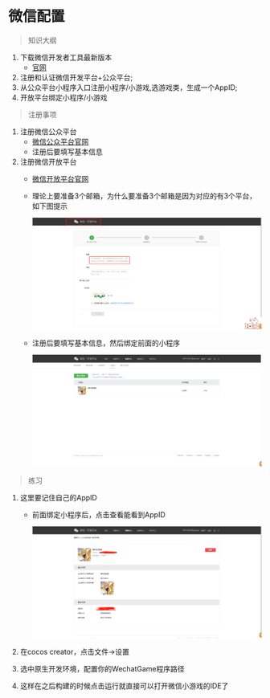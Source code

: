 # 微信配置

> 知识大纲
1. 下载微信开发者工具最新版本 
    * [官网](https://mp.weixin.qq.com/debug/wxagame/dev/devtools/download.html?t=20171228)
2. 注册和认证微信开发平台+公众平台;
3. 从公众平台小程序入口注册小程序/小游戏,选游戏类，生成一个AppID;
4. 开放平台绑定小程序/小游戏

> 注册事项
1. 注册微信公众平台
    * [微信公众平台官网](https://mp.weixin.qq.com/)
    * 注册后要填写基本信息
2. 注册微信开放平台
    * [微信开放平台官网](https://open.weixin.qq.com/) 
    * 理论上要准备3个邮箱，为什么要准备3个邮箱是因为对应的有3个平台，如下图提示
    
        ![](./images/注册需要3个邮箱.png)    
    
    * 注册后要填写基本信息，然后绑定前面的小程序
    
        ![](./images/绑定小程序.png)  
    

> 练习
1. 这里要记住自己的AppID
    * 前面绑定小程序后，点击查看能看到AppID
        
        ![](./images/点击查看AppID.jpg)
        
2. 在cocos creator，点击文件->设置
3. 选中原生开发环境，配置你的WechatGame程序路径
4. 这样在之后构建的时候点击运行就直接可以打开微信小游戏的IDE了


